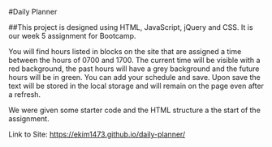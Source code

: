 #Daily Planner

##This project is designed using HTML, JavaScript, jQuery and CSS. It is our week 5 assignment for Bootcamp.

You will find hours listed in blocks on the site that are assigned a time between the hours of 0700 and 1700. The current time will be visible with a red background, the past hours will have a grey background and the future hours will be in green. You can add your schedule and save. Upon save the text will be stored in the local storage and will remain on the page even after a refresh.

We were given some starter code and the HTML structure a the start of the assignment.

Link to Site:
https://ekim1473.github.io/daily-planner/